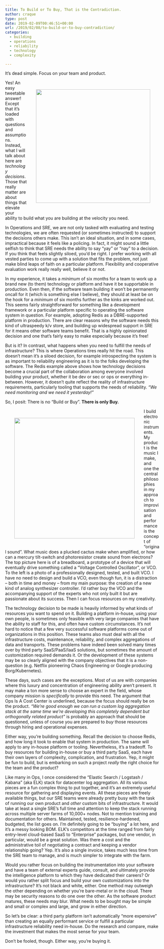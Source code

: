 ```yaml
---
title: To Build or To Buy, That is the Contradiction.
author: craque
type: post
date: 2019-02-09T00:46:51+00:00
url: /2019/02/08/to-build-or-to-buy-contradiction/
categories:
  - building
  - operations
  - reliability
  - technology
  - complexity

---
```

It&#8217;s dead simple. Focus on your team and product.

  <img align=right hspace=30 vspace=30 src="/img/2019/02/breadboard.png" alt="" class="wp-image-1011" width="373" height="371" srcset="/img/2019/02/breadboard.png 1000w, /img/2019/02/breadboard-150x150.png 150w, /img/2019/02/breadboard-768x766.png 768w, /img/2019/02/breadboard-144x144.png 144w" sizes="(max-width: 373px) 100vw, 373px" />

Yes! An easy tweetable answer! Except that it&#8217;s loaded with questions and assumptions. Instead, what I will talk about here are _technology decisions_. Those that really matter are about things that elevate your ability to build what you are building at the velocity you need.

In O<g class="gr_ gr\_15 gr-alert gr\_spell gr\_inline\_cards gr\_run\_anim ContextualSpelling ins-del multiReplace" id="15" data-gr-id="15">perations</g> and SRE, we are not only tasked with evaluating and testing technologies, we are often requested (or sometimes instructed) to support the decisions others make. This isn&#8217;t an ideal situation, and in some cases, impractical because it feels like a policing. In fact, it might sound a little selfish to think that SRE needs the ability to say &#8220;yay&#8221; or &#8220;nay&#8221; to a decision. If you think that feels slightly siloed, you&#8217;d be right. I prefer working with all vested parties to come up with a solution that fits the problem, not just make blind leaps of faith on a particular platform. Flexibility and cooperative evaluation work really really well, believe it or not.

In my experience, it takes a _minimum_ of six months for a team to work up a brand new (to them) technology or platform and have it be supportable in production. Even then, if the software team building it won&#8217;t be permanently oncall for it (which is something else I believe), they should at least be on the hook for a _minimum_ of six months further as the kinks are worked out. This seems fairly straightforward for something like a development framework or a particular platform specific to operating the software system in question. For example, adopting Redis as a DBRE-supported platform in production. There are clear reasons why the software needs this kind of ultraspeedy k/v store, and building up widespread support in SRE for it means other software teams benefit. That is a highly opinionated decision and one that&#8217;s fairly easy to make especially because it&#8217;s free!

But is it? In contrast, what happens when you need to fulfill the needs of infrastructure? This is where Operations tires really hit the road. This doesn&#8217;t mean it&#8217;s a siloed decision, for example introspecting the system is as important to reliability engineering as it is to the folks developing the software. The Redis example above shows how technology decisions become a crucial part of the collaboration among everyone involved building your product, whether it be dev or sec or ops or everything in-between. However, it doesn&#8217;t quite reflect the reality of infrastructure requirements, particularly tooling that supports the needs of reliability. _&#8220;We need monitoring and we need it yesterday!&#8221;_

So, I posit: There is no &#8220;Build or Buy&#8221;. **There is only Buy.**

  <img align=left hspace=30 vspace=30 src="/img/2019/02/basic_vco-2.png" alt="" class="wp-image-1012" width="393" height="394" srcset="/img/2019/02/basic_vco-2.png 1000w, /img/2019/02/basic_vco-2-150x150.png 150w, /img/2019/02/basic_vco-2-300x300.png 300w, /img/2019/02/basic_vco-2-768x771.png 768w, /img/2019/02/basic_vco-2-144x144.png 144w" sizes="(max-width: 393px) 100vw, 393px" />

I build electronic instruments. My product is the music I make, and one the central philosophies in my approach to improvisation and performance is the concept of &#8220;original sound&#8221;. What music does a plucked cactus make when amplified, or how can a mercury tilt-switch and photoresistor create sound from electrons? The top picture here is of a breadboard, a prototype of a device that will eventually drive something called a &#8220;Voltage Controlled Oscillator&#8221;, or VCO. To the left is a photo of a professionally designed, tested, and built VCO. I have no need to design and build a VCO, even though fun, it is a distraction &#8211; both in time and money &#8211; from my main purpose: the creation of a new kind of analog synthesizer controller. I&#8217;d rather buy the VCO and the accompanying support of the experts who not only built it but are passionate about its success. Then I can focus resources on my creativity.

The technology decision to be made is heavily informed by what kinds of resources you want to spend on it. Building a platform in-house, using your own people, is sometimes only feasible with very large companies that have the ability to staff for this, and often have custom circumstances. It&#8217;s not hard to notice that a few very successful software platforms come out of organizations in this position. These teams also must deal with all the infrastructure costs, maintenance, reliability, and complex aggregations of data and transports. These problems have indeed been solved many times over by third party SaaS/PaaS/IaaS solutions, but sometimes the amount of customization required demands it. Or the development of these systems may be so clearly aligned with the company objectives that it is a non-question (e.g. Netflix pioneering Chaos Engineering or Google producing Borg/Kubernetes).

These days, such cases are the exceptions. Most of us are with companies where this luxury and concentration of engineering ability aren&#8217;t present. It may make a ton more sense to choose an expert in the field, whose company mission is _specifically_ to provide this need. The argument that Ops Is A Cost Center is underlined<g class="gr_ gr\_95 gr-alert gr\_gramm gr\_inline\_cards gr\_run\_anim Punctuation only-del replaceWithoutSep" id="95" data-gr-id="95">, </g>because the focus should really be on the product. _&#8220;We&#8217;re good enough we can run a custom log aggregation stack at the same time we&#8217;re developing this completely dependent but orthogonally related product&#8221;_ is probably an approach that should be questioned, unless of course you are prepared to _buy_ those resources through hiring and operational expenses.

Either way, you&#8217;re building something. Recall the decision to choose Redis, and how long it took to enable that system in production. The same will apply to any in-house platform or tooling. Nevertheless, it&#8217;s a tradeoff. To buy resources for building in-house or <g class="gr_ gr\_124 gr-alert gr\_spell gr\_inline\_cards gr\_run\_anim ContextualSpelling ins-del" id="124" data-gr-id="124">buy</g> a third party SaaS, each have their own layers of complexity, complication, and frustration. Yep, it might be fun to build, but is embarking on such a project _really_ the right choice for the team and the product?

Like many in Ops, I once considered the &#8220;Elastic Search / Logstash / Kabana&#8221; (aka ELK) stack for datacenter log aggregation. All its various pieces are a fun complex thing to put together, and it&#8217;s an extremely useful resource for gathering and displaying events. All these pieces are freely available things, but our SRE teams were already pretty busy with the task of running our own product and _other_ custom bits of infrastructure. It would take at least a single SRE&#8217;s full time and attention to keep the stack running across multiple server farms of 10,000+ nodes. Not to mention training and documentation for others. Maintained, tested, resilience-hardened, budgeted, the list goes on. I&#8217;m definitely going to be &#8220;buying&#8221; a lot here, and it&#8217;s a messy looking BOM. ELK&#8217;s competitors at the time ranged from fairly entry-level cloud-based SaaS to &#8220;Enterprise&#8221; packages, but one vendor, in particular, would be a great solution. Was there a cost and the administrative toil of negotiating a contract and keeping a vendor relationship going? Yep. It&#8217;s also a single invoice, takes much less time from the SRE team to manage, and is much simpler to integrate with the farm.

Would you rather focus on building the instrumentation into your software and have a team of external experts guide, consult, and ultimately provide the intelligence platform to which they have dedicated their careers? Or would you rather split focus and build your own customizations into the infrastructure? It&#8217;s not black and white, either. One method may outweigh the other depending on whether you&#8217;re bare-metal or in the cloud. There may be security reasons to do one over the other. As the software product matures, these needs may blur. What needs to be bought may be simple and small or complex and large, and grow in either direction.

So let&#8217;s be clear: a third party platform isn&#8217;t automatically &#8220;more expensive&#8221; than creating an equally performant service or fulfill a particular infrastructure reliability need in-house. Do the research and compare, make the investment that makes the most sense for your team.

Don&#8217;t be fooled, though. Either way, you&#8217;re buying it.
